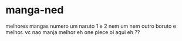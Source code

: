 # manga-ned
melhores mangas
numero um naruto 1 e 2 nem um nem outro
boruto e melhor. vc nao manja 
melhor eh one piece
oi aqui eh ??
